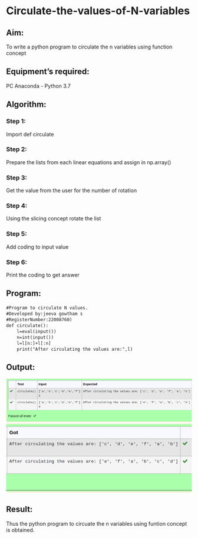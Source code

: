 # Circulate-the-values-of-N-variables
## Aim:
To write a python program to circulate the n variables using function concept
## Equipment’s required:
PC
Anaconda - Python 3.7
## Algorithm: 
### Step 1: 
Import def circulate
### Step 2: 
Prepare the lists from each linear equations and assign in np.array() 
### Step 3: 
Get the value from the user for the number of rotation
### Step 4: 
Using the slicing concept rotate the list

### Step 5: 
Add coding to input value
### Step 6: 
Print the coding to get answer
## Program:
```
#Program to circulate N values.
#Developed by:jeeva gowtham s
#RegisterNumber:22008760)
def circulate():
    l=eval(input())
    n=int(input())
    l=l[n:]+l[:n]
    print("After circulating the values are:",l)
```

## Output:
![expected](/image/expected.png)
![got](/image/got.png)
## Result:
Thus the python program to circuate the n variables using funtion concept is obtained.